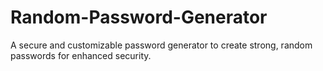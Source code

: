 # Random-Password-Generator
A secure and customizable password generator to create strong, random passwords for enhanced security. 
